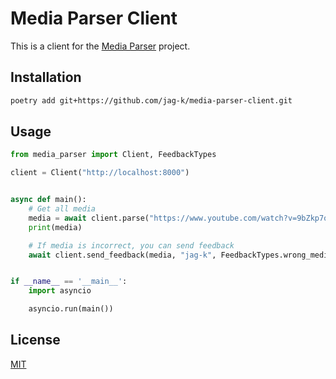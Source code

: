 # Media Parser Client

This is a client for the [Media Parser](https://github.com/jag-k/media-parser) project.

## Installation

```bash
poetry add git+https://github.com/jag-k/media-parser-client.git
```

## Usage

```python
from media_parser import Client, FeedbackTypes

client = Client("http://localhost:8000")


async def main():
    # Get all media
    media = await client.parse("https://www.youtube.com/watch?v=9bZkp7q19f0", user="jag-k")
    print(media)

    # If media is incorrect, you can send feedback
    await client.send_feedback(media, "jag-k", FeedbackTypes.wrong_media)


if __name__ == '__main__':
    import asyncio

    asyncio.run(main())

```

## License

[MIT](LICENSE)
